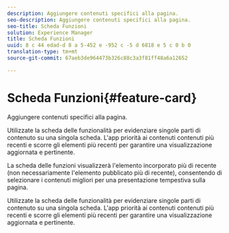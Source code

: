 ```yaml
---
description: Aggiungere contenuti specifici alla pagina.
seo-description: Aggiungere contenuti specifici alla pagina.
seo-title: Scheda Funzioni
solution: Experience Manager
title: Scheda Funzioni
uuid: 8 c 44 edad-d 8 a 5-452 e -952 c -5 d 6818 e 5 c 0 b 0
translation-type: tm+mt
source-git-commit: 67aeb3de964473b326c88c3a3f81ff48a6a12652

---
```



# Scheda Funzioni{#feature-card}

Aggiungere contenuti specifici alla pagina.

Utilizzate la scheda delle funzionalità per evidenziare singole parti di contenuto su una singola scheda. L&#39;app priorità ai contenuti contenuti più recenti e scorre gli elementi più recenti per garantire una visualizzazione aggiornata e pertinente.

La scheda delle funzioni visualizzerà l&#39;elemento incorporato più di recente (non necessariamente l&#39;elemento pubblicato più di recente), consentendo di selezionare i contenuti migliori per una presentazione tempestiva sulla pagina.

Utilizzate la scheda delle funzionalità per evidenziare singole parti di contenuto su una singola scheda. L&#39;app priorità ai contenuti contenuti più recenti e scorre gli elementi più recenti per garantire una visualizzazione aggiornata e pertinente.
